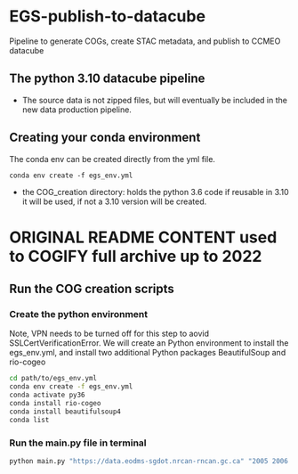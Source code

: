 # EGS-publish-to-datacube
Pipeline to generate COGs, create STAC metadata, and publish to CCMEO datacube
## The python 3.10 datacube pipeline 
 - The source data is not zipped files, but will eventually be included in the new data production pipeline.
## Creating your conda environment
The conda env can be created directly from the yml file.  
 ```shell
 conda env create -f egs_env.yml
 ```
  - the COG_creation directory: holds the python 3.6 code
if reusable in 3.10 it will be used, if not a 3.10 version will be created.


# ORIGINAL README CONTENT used to COGIFY full archive up to 2022
## Run the COG creation scripts  
### Create the python environment  
Note, VPN needs to be turned off for this step to aovid SSLCertVerificationError. 
We will create an Python environment to install the egs_env.yml, and install two additional Python packages BeautifulSoup and rio-cogeo 
```bash
cd path/to/egs_env.yml
conda env create -f egs_env.yml
conda activate py36
conda install rio-cogeo
conda install beautifulsoup4
conda list 
```

### Run the main.py file in terminal 
```bash
python main.py "https://data.eodms-sgdot.nrcan-rncan.gc.ca" "2005 2006 2007" "RiverIce" "nrcan-egs-product-archive" "Datacube/RiverIce/" "zip_test" "EPSG:3978" 5 5
```
